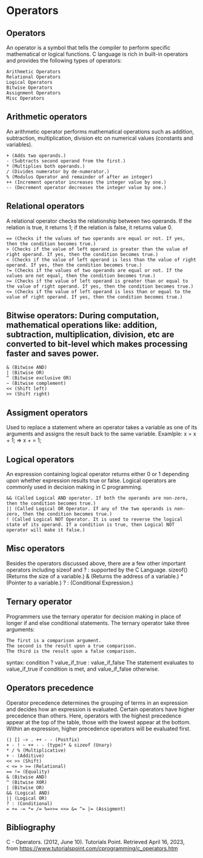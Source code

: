 # Operators

## Operators

An operator is a symbol that tells the compiler to perform specific mathematical or logical functions. C language is rich in built-in operators and provides the following types of operators:

    Arithmetic Operators
    Relational Operators
    Logical Operators
    Bitwise Operators
    Assignment Operators
    Misc Operators

## Arithmetic operators

An arithmetic operator performs mathematical operations such as addition, subtraction, multiplication, division etc on numerical values (constants and variables).

    + (Adds two operands.)
    - (Subtracts second operand from the first.)
    * (Multiplies both operands.)
    / (Divides numerator by de-numerator.)
    % (Modulus Operator and remainder of after an integer)
    ++ (Increment operator increases the integer value by one.)
    -- (Decrement operator decreases the integer value by one.)

## Relational operators

A relational operator checks the relationship between two operands. If the relation is true, it returns 1; if the relation is false, it returns value 0.

    == (Checks if the values of two operands are equal or not. If yes, then the condition becomes true.)
    > (Checks if the value of left operand is greater than the value of right operand. If yes, then the condition becomes true.)
    < (Checks if the value of left operand is less than the value of right operand. If yes, then the condition becomes true.)
    != (Checks if the values of two operands are equal or not. If the values are not equal, then the condition becomes true.)
    >= (Checks if the value of left operand is greater than or equal to the value of right operand. If yes, then the condition becomes true.)
    <= (Checks if the value of left operand is less than or equal to the value of right operand. If yes, then the condition becomes true.) 

## Bitwise operators: During computation, mathematical operations like: addition, subtraction, multiplication, division, etc are converted to bit-level which makes processing faster and saves power.

    & (Bitwise AND)
    | (Bitwise OR)
    ^ (Bitwise exclusive OR)
    ~ (Bitwise complement)
    << (Shift left)
    >> (Shift right)

## Assigment operators

Used to replace a statement where an operator takes a variable as one of its arguments and assigns the result back to the same variable. Examlple: x = x + 1; => x + = 1;

## Logical operators

An expression containing logical operator returns either 0 or 1 depending upon whether expression results true or false. Logical operators are commonly used in decision making in C programming.

    && (Called Logical AND operator. If both the operands are non-zero, then the condition becomes true.)
    || (Called Logical OR Operator. If any of the two operands is non-zero, then the condition becomes true.)
    ! (Called Logical NOT Operator. It is used to reverse the logical state of its operand. If a condition is true, then Logical NOT operator will make it false.)

## Misc operators

Besides the operators discussed above, there are a few other important operators including sizeof and ? : supported by the C Language.
    sizeof()	(Returns the size of a variable.)
    & (Returns the address of a variable.)
    * (Pointer to a variable.)
    ? : (Conditional Expression.)

## Ternary operator

Programmers use the ternary operator for decision making in place of longer if and else conditional statements. The ternary operator take three arguments:

    The first is a comparison argument.
    The second is the result upon a true comparison.
    The third is the result upon a false comparison.

syntax: condition ? value_if_true : value_if_false
The statement evaluates to value_if_true if condition is met, and value_if_false otherwise. 

## Operators precedence

Operator precedence determines the grouping of terms in an expression and decides how an expression is evaluated. Certain operators have higher precedence than others. Here, operators with the highest precedence appear at the top of the table, those with the lowest appear at the bottom. Within an expression, higher precedence operators will be evaluated first.

    () [] -> . ++ - - (Postfix)
    + - ! ~ ++ - - (type)* & sizeof (Unary)
    * / % (Multiplicative)
    + - (Additive)
    << >> (Shift)
    < <= > >= (Relational)
    == != (Equality)
    & (Bitwise AND)
    ^ (Bitwise XOR)
    | (Bitwise OR)
    && (Logical AND)
    || (Logical OR)
    ? : (Conditional)
    = += -= *= /= %=>>= <<= &= ^= |= (Assigment)

## Bibliography

C - Operators. (2012, June 10). Tutorials Point. Retrieved April 16, 2023, from https://www.tutorialspoint.com/cprogramming/c_operators.htm